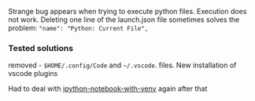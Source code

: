 Strange bug appears when trying to execute python files. Execution does not work.
Deleting one line of the launch.json file sometimes solves the problem:
```"name": "Python: Current File",```

### Tested solutions
removed - `$HOME/.config/Code` and `~/.vscode`. files.
New installation of vscode plugins

Had to deal with [ipython-notebook-with-venv](ipython-notebook-with-venv.md) again after that